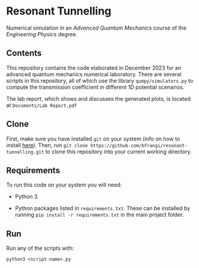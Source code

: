 # Resonant Tunnelling

Numerical simulation in an *Advanced Quantum Mechanics* course of the *Engineering Physics* degree.

## Contents

This repository contains the code elaborated in December 2023 for an advanced quantum mechanics numerical laboratory. There are several scripts in this repository, all of which use the library `qumpy/simulators.py` to compute the transmission coefficient in different 1D potential scenarios.

The lab report, which shows and discusses the generated plots, is located at ```Documents/Lab Report.pdf```

## Clone
First, make sure you have installed ```git``` on your system (info on how to install [here](https://github.com/git-guides/install-git)). Then, run ```git clone https://github.com/bfrangi/resonant-tunnelling.git``` to clone this repository into your current working directory.

## Requirements

To run this code on your system you will need:

- Python 3.

- Python packages listed in `requirements.txt`. These can be installed by running `pip install -r requirements.txt` in the main project folder.

## Run

Run any of the scripts with:
```
python3 <script-name>.py
```
